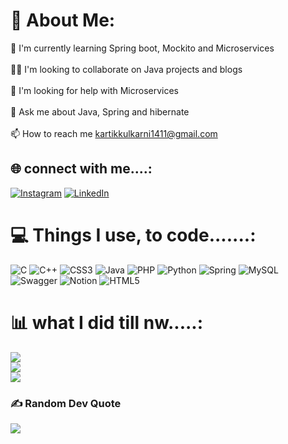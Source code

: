 # 💫 About Me:
🧠 I'm currently learning Spring boot, Mockito and Microservices<br><br>👯‍♀️ I'm looking to collaborate on Java projects and blogs<br><br>🤔 I'm looking for help with Microservices<br><br>💬 Ask me about Java, Spring and hibernate<br><br>📫 How to reach me kartikkulkarni1411@gmail.com


## 🌐 connect with me....:
[![Instagram](https://img.shields.io/badge/Instagram-%23E4405F.svg?logo=Instagram&logoColor=white)](https://instagram.com/kartik_kulkarni1411/) [![LinkedIn](https://img.shields.io/badge/LinkedIn-%230077B5.svg?logo=linkedin&logoColor=white)](https://linkedin.com/in/karthik-kulkarni-ka1411/) 

# 💻 Things I use, to code.......:
![C](https://img.shields.io/badge/c-%2300599C.svg?style=for-the-badge&logo=c&logoColor=white) ![C++](https://img.shields.io/badge/c++-%2300599C.svg?style=for-the-badge&logo=c%2B%2B&logoColor=white) ![CSS3](https://img.shields.io/badge/css3-%231572B6.svg?style=for-the-badge&logo=css3&logoColor=white) ![Java](https://img.shields.io/badge/java-%23ED8B00.svg?style=for-the-badge&logo=java&logoColor=white) ![PHP](https://img.shields.io/badge/php-%23777BB4.svg?style=for-the-badge&logo=php&logoColor=white) ![Python](https://img.shields.io/badge/python-3670A0?style=for-the-badge&logo=python&logoColor=ffdd54) ![Spring](https://img.shields.io/badge/spring-%236DB33F.svg?style=for-the-badge&logo=spring&logoColor=white) ![MySQL](https://img.shields.io/badge/mysql-%2300f.svg?style=for-the-badge&logo=mysql&logoColor=white) ![Swagger](https://img.shields.io/badge/-Swagger-%23Clojure?style=for-the-badge&logo=swagger&logoColor=white) ![Notion](https://img.shields.io/badge/Notion-%23000000.svg?style=for-the-badge&logo=notion&logoColor=white) ![HTML5](https://img.shields.io/badge/html5-%23E34F26.svg?style=for-the-badge&logo=html5&logoColor=white)
# 📊 what I did till nw.....:
![](https://github-readme-stats.vercel.app/api?username=kartik1502&theme=dark&hide_border=true&include_all_commits=true&count_private=true)<br/>
![](https://github-readme-streak-stats.herokuapp.com/?user=kartik1502&theme=dark&hide_border=true)<br/>
![](https://github-readme-stats.vercel.app/api/top-langs/?username=kartik1502&theme=dark&hide_border=true&include_all_commits=true&count_private=true&layout=compact)

### ✍️ Random Dev Quote
![](https://quotes-github-readme.vercel.app/api?type=vetical&theme=radical)

<!-- Proudly created with GPRM ( https://gprm.itsvg.in ) -->
